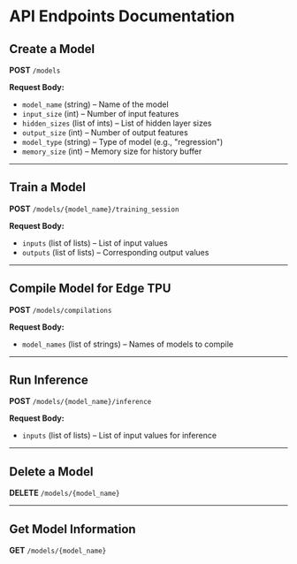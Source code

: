# API Endpoints Documentation

## Create a Model
**POST** `/models`

**Request Body:**
- `model_name` (string) – Name of the model
- `input_size` (int) – Number of input features
- `hidden_sizes` (list of ints) – List of hidden layer sizes
- `output_size` (int) – Number of output features
- `model_type` (string) – Type of model (e.g., "regression")
- `memory_size` (int) – Memory size for history buffer

---

## Train a Model
**POST** `/models/{model_name}/training_session`

**Request Body:**
- `inputs` (list of lists) – List of input values
- `outputs` (list of lists) – Corresponding output values

---

## Compile Model for Edge TPU
**POST** `/models/compilations`

**Request Body:**
- `model_names` (list of strings) – Names of models to compile

---

## Run Inference
**POST** `/models/{model_name}/inference`

**Request Body:**
- `inputs` (list of lists) – List of input values for inference

---

## Delete a Model
**DELETE** `/models/{model_name}`

---

## Get Model Information
**GET** `/models/{model_name}`
